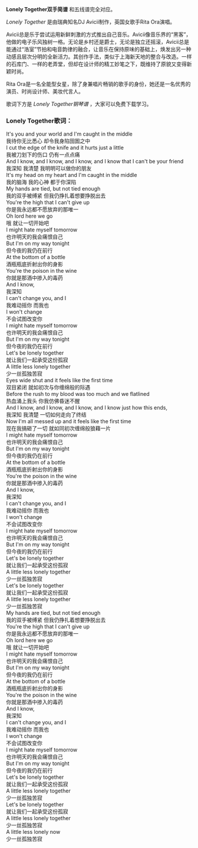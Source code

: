 

**Lonely Together双手简谱** 和五线谱完全对应。

_Lonely Together_ 是由瑞典知名DJ Avicii制作，英国女歌手Rita Ora演唱。

Avicii总是乐于尝试运用新鲜刺激的方式推出自己音乐。Avicii像音乐界的“黑客”，他做的电子乐风独树一格。无论是乡村还是爵士，无论是独立还摇滚，Avicii总是能通过“浩室”节拍和电音韵律的融合，让音乐在保持原味的基础上，焕发出另一种动感且层次分明的全新活力。其创作手法，类似于上海新天地的整合与改造。一样的石库门、一样的老弄堂，但却在设计师的精工妙笔之下，既维持了原貌又变得新颖时尚。

Rita Ora是一名全能型女星，除了身兼唱片畅销的歌手的身份，她还是一名优秀的演员、时尚设计师、美妆代言人。

歌词下方是 _Lonely Together钢琴谱_ ，大家可以免费下载学习。

### Lonely Together歌词：

It's you and your world and I'm caught in the middle  
我待你无比悉心 却令我身陷囹圄之中  
I cut the edge of the knife and it hurts just a little  
我被刀划下的伤口 仍有一点点痛  
And I know, and I know, and I know, and I know that I can't be your friend  
我深知 我清楚 我明明可以做你的朋友  
It's my head on my heart and I'm caught in the middle  
我的脑海 我的心神 都于你深陷  
My hands are tied, but not tied enough  
我的双手被缚紧 但我仍挣扎着想要挣脱出去  
You're the high that I can't give up  
你是我永远都不愿放弃的那唯一  
Oh lord here we go  
哦 就让一切开始吧  
I might hate myself tomorrow  
也许明天的我会痛恨自己  
But I'm on my way tonight  
但今夜的我仍在前行  
At the bottom of a bottle  
酒瓶瓶底折射出你的身影  
You're the poison in the wine  
你就是那酒中掺入的毒药  
And I know,  
我深知  
I can't change you, and I  
我难动摇你 而我也  
I won't change  
不会试图改变你  
I might hate myself tomorrow  
也许明天的我会痛恨自己  
But I'm on my way tonight  
但今夜的我仍在前行  
Let's be lonely together  
就让我们一起承受这份孤寂  
A little less lonely together  
少一丝孤独苦寂  
Eyes wide shut and it feels like the first time  
双目紧闭 就如初次与你缠绵般的际遇  
Before the rush to my blood was too much and we flatlined  
热血涌上我头 你我仿佛昏迷不醒  
And I know, and I know, and I know, and I know just how this ends,  
我深知 我清楚 一切如何走向了终结  
Now I'm all messed up and it feels like the first time  
现在我搞砸了一切 就如同初次缠绵般狼藉一片  
I might hate myself tomorrow  
也许明天的我会痛恨自己  
But I'm on my way tonight  
但今夜的我仍在前行  
At the bottom of a bottle  
酒瓶瓶底折射出你的身影  
You're the poison in the wine  
你就是那酒中掺入的毒药  
And I know,  
我深知  
I can't change you, and I  
我难动摇你 而我也  
I won't change  
不会试图改变你  
I might hate myself tomorrow  
也许明天的我会痛恨自己  
But I'm on my way tonight  
但今夜的我仍在前行  
Let's be lonely together  
就让我们一起承受这份孤寂  
A little less lonely together  
少一丝孤独苦寂  
Let's be lonely together  
就让我们一起承受这份孤寂  
A little less lonely together  
少一丝孤独苦寂  
My hands are tied, but not tied enough  
我的双手被缚紧 但我仍挣扎着想要挣脱出去  
You're the high that I can't give up  
你是我永远都不愿放弃的那唯一  
Oh lord here we go  
哦 就让一切开始吧  
I might hate myself tomorrow  
也许明天的我会痛恨自己  
But I'm on my way tonight  
但今夜的我仍在前行  
At the bottom of a bottle  
酒瓶瓶底折射出你的身影  
You're the poison in the wine  
你就是那酒中掺入的毒药  
And I know,  
我深知  
I can't change you, and I  
我难动摇你 而我也  
I won't change  
不会试图改变你  
I might hate myself tomorrow  
也许明天的我会痛恨自己  
But I'm on my way tonight  
但今夜的我仍在前行  
Let's be lonely together  
就让我们一起承受这份孤寂  
A little less lonely together  
少一丝孤独苦寂  
Let's be lonely together  
就让我们一起承受这份孤寂  
A little less lonely together  
少一丝孤独苦寂  
A little less lonely now  
少一丝孤独苦寂

